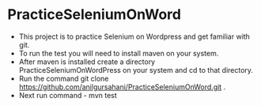 # PracticeSeleniumOnWord
 - This project is to practice Selenium on Wordpress and get familiar with git.
 - To run the test you will need to install maven on your system.
 - After maven is installed create a directory PracticeSeleniumOnWordPress on your system and cd to that directory.
 - Run the command git clone https://github.com/anilgursahani/PracticeSeleniumOnWord.git .
 - Next run command - mvn test
